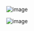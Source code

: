 ![image](https://github.com/user-attachments/assets/4caace61-1d8f-46b3-99da-dc387c978dc9)

![image](https://github.com/user-attachments/assets/be164740-e9c0-48fa-bf08-7228bab54012)
